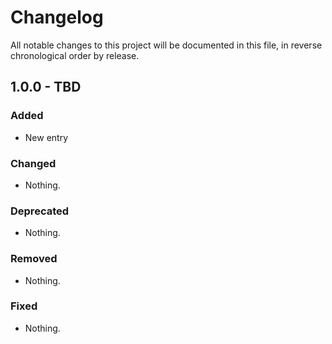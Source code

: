 # Changelog

All notable changes to this project will be documented in this file, in reverse chronological order by release.

## 1.0.0 - TBD

### Added

- New entry

### Changed

- Nothing.

### Deprecated

- Nothing.

### Removed

- Nothing.

### Fixed

- Nothing.
